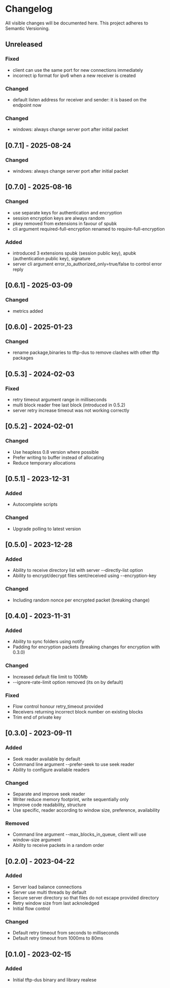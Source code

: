 # Changelog

All visible changes will be documented here. This project adheres to Semantic Versioning.

## Unreleased

### Fixed

- client can use the same port for new connections immediately
- incorrect ip format for ipv6 when a new receiver is created

### Changed

- default listen address for receiver and sender: it is based on the endpoint now

### Changed

- windows: always change server port after initial packet

## [0.7.1] - 2025-08-24

### Changed

- windows: always change server port after initial packet

## [0.7.0] - 2025-08-16

### Changed

- use separate keys for authentication and encryption
- session encryption keys are always random
- pkey removed from extensions in favour of spubk
- cli argument required-full-encryption renamed to require-full-encryption

### Added

- introduced 3 extensions spubk (session public key), apubk (authentication public key), signature
- server cli argument error_to_authorized_only=true/false to control error reply

## [0.6.1] - 2025-03-09

### Changed

- metrics added

## [0.6.0] - 2025-01-23

### Changed

- rename package,binaries to tftp-dus to remove clashes with other tftp packages

## [0.5.3] - 2024-02-03

### Fixed

- retry timeout argument range in milliseconds
- multi block reader free last block (introduced in 0.5.2)
- server retry increase timeout was not working correctly

## [0.5.2] - 2024-02-01

### Changed

- Use heapless 0.8 version where possible
- Prefer writing to buffer instead of allocating
- Reduce temporary allocations

## [0.5.1] - 2023-12-31

### Added

- Autocomplete scripts

### Changed

- Upgrade polling to latest version

## [0.5.0] - 2023-12-28

### Added

- Ability to receive directory list with server --directly-list option
- Ability to encrypt/decrypt files sent/received using --encryption-key

### Changed

- Including random nonce per encrypted packet (breaking change)

## [0.4.0] - 2023-11-31

### Added

- Ability to sync folders using notify
- Padding for encryption packets (breaking changes for encryption with 0.3.0)

### Changed

- Increased default file limit to 100Mb
- --ignore-rate-limit option removed (its on by default)

### Fixed

- Flow control honour retry_timeout provided
- Receivers returning incorrect block number on existing blocks
- Trim end of private key

## [0.3.0] - 2023-09-11

### Added

- Seek reader available by default
- Command line argument --prefer-seek to use seek reader
- Ability to configure available readers

### Changed

- Separate and improve seek reader
- Writer reduce memory footprint, write sequentially only
- Improve code readability, structure
- Use specific, reader according to window size, preference, availability

### Removed

- Command line argument --max_blocks_in_queue, client will use window-size argument
- Ability to receive packets in a random order

## [0.2.0] - 2023-04-22

### Added

- Server load balance connections
- Server use multi threads by default
- Secure server directory so that files do not escape provided directory
- Retry window size from last acknoledged
- Initial flow control

### Changed

- Default retry timeout from seconds to milliseconds
- Default retry timeout from 1000ms to 80ms

## [0.1.0] - 2023-02-15

### Added

- Initial tftp-dus binary and library realese
